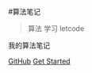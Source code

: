 #算法笔记

> 算法 学习 letcode

我的算法笔记



 [GitHub](https://github.com/qiujunlin) [Get Started](README.md)

